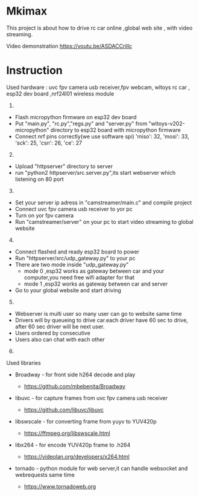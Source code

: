 # Mkimax

This project is about how to drive rc car online ,global web site , with video streaming.

Video demonstration
https://youtu.be/ASDACCriIlc

# Instruction

Used hardware : uvc fpv camera usb receiver,fpv webcam, wltoys rc car , esp32 dev board ,nrf24l01 wireless module

1)
- Flash micropython firmware on esp32 dev board
- Put "main.py", "rc.py","regs.py" and "server.py" from "wltoys-v202-micropython" directory to esp32 board with micropython firmware
- Connect nrf pins correctly(we use software spi) 'miso': 32, 'mosi': 33, 'sck': 25, 'csn': 26, 'ce': 27


2)
- Upload  "httpserver" directory to server
- run "python2  httpserver/src.server.py",its start webserver which listening on 80 port

3)
- Set your server ip adress in "camstreamer/main.c" and compile project
- Connect uvc fpv camera usb receiver to yor pc
- Turn on yor fpv camera
- Run "camstreamer/server" on your pc to start video streaming to global website

4)
- Connect flashed and ready esp32 board to power
- Run "httpserver/src/udp_gateway.py" to your pc
- There are two mode inside "udp_gateway.py"
   - mode 0 ,esp32 works as gateway between car and your computer,you need free wifi adapter for that
   - mode 1 ,esp32 works as gateway between car and server
- Go to your global website and start driving

5)
- Webserver is multi user so many user can go to website same time
- Drivers will by queueing to drive car.each driver have 60 sec to drive,
after 60 sec driver will be next user.
- Users ordered by consecutive
- Users also can chat with each other

6)
Used libraries

- Broadway - for front side h264 decode and play
  - https://github.com/mbebenita/Broadway
  
- libuvc - for capture frames from uvc fpv camera usb receiver
  - https://github.com/libuvc/libuvc
  
- libswscale - for converting frame from yuyv to YUV420p 
  - https://ffmpeg.org/libswscale.html
  
- libx264 - for encode YUV420p frame to .h264
  - https://videolan.org/developers/x264.html

- tornado - python module for web server,it can handle websocket and webrequests same time
  - https://www.tornadoweb.org
 




